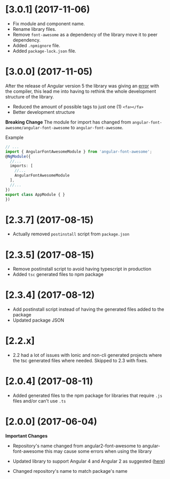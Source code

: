 # [3.0.1] (2017-11-06)

* Fix module and component name.
* Rename library files.
* Remove `font-awesome` as a dependency of the library move it to peer dependency.
* Added `.npmignore` file.
* Added `package-lock.json` file.

# [3.0.0] (2017-11-05)

After the release of Angular version 5 the library was giving an [error](https://github.com/baruchvlz/angular-font-awesome/issues/25) with the compiler, this lead
me into having to rethink the whole development structure of the library.

* Reduced the amount of possible tags to just one (1) `<fa></fa>`
* Better development structure

**Breaking Change**
The module for import has changed from `angular-font-awesome/angular-font-awesome` to `angular-font-awesome`.

Example
```typescript
// ...
import { AngularFontAwesomeModule } from 'angular-font-awesome';
@NgModule({
  //...
  imports: [
    //...
    AngularFontAwesomeModule
  ],
  //...
})
export class AppModule { }
})
```


# [2.3.7] (2017-08-15)

* Actually removed `postinstall` script from `package.json`

# [2.3.5] (2017-08-15)

* Remove postinstall script to avoid having typescript in production
* Added `tsc` generated files to npm package

# [2.3.4] (2017-08-12)

* Add postinstall script instead of having the generated files added to the package
* Updated package JSON


# [2.2.x]

* 2.2 had a lot of issues with Ionic and non-cli generated projects where the tsc generated files where needed. Skipped to 2.3 with fixes.

# [2.0.4] (2017-08-11)

* Added generated files to the npm package for libraries that require `.js` files and/or can't use `.ts`

# [2.0.0] (2017-06-04)

**Important Changes**
* Repository's name changed from angular2-font-awesome to angular-font-awesome this may cause some errors when using the library

* Updated library to support Angular 4 and Angular 2 as suggested ([here](https://github.com/baruchvlz/angular-font-awesome/issues/7))
* Changed repository's name to match package's name
